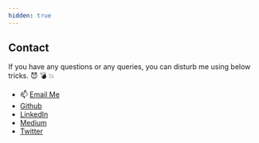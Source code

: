 ```yaml
---
hidden: true
---
```


## Contact

If you have any questions or any queries, you can disturb me using below tricks. :smiling_imp: :bomb: :boom:

 - :mailbox: [Email Me](mailto:shubhamchadokar04@gmail.com)
 - [Github](https://github.com/schadokar/) 
 - [LinkedIn](https://www.linkedin.com/in/schadokar/)
 - [Medium](https://medium.com/@shubhamchadokar04)
 - [Twitter](https://twitter.com/schadokar1)
